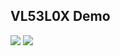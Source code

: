 ## VL53L0X Demo

<img src="https://github.com/withpooh/TEST_rep/assets/82919961/dd2ec5d8-f219-4c8a-9bdc-bbb357104daa"> 

<img src="https://github.com/withpooh/TEST_rep/assets/82919961/9a421815-d333-4cce-9433-4b50d765ad74"> 
